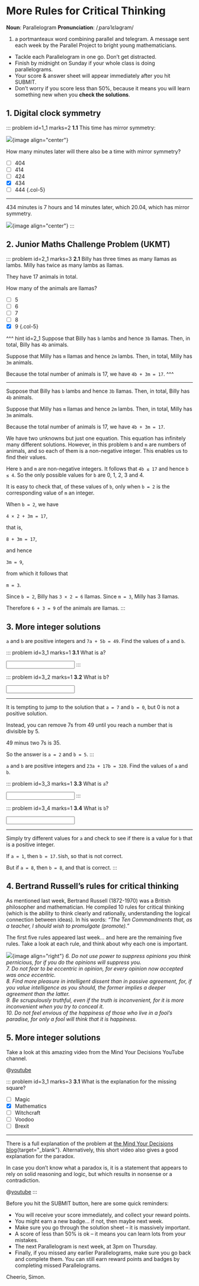 # More Rules for Critical Thinking

<div class="dictionary">

__Noun__: Parallelogram
__Pronunciation__: /ˌparəˈlɛləɡram/

1. a portmanteaux word combining parallel and telegram. A message sent each
week by the Parallel Project to bright young mathematicians.

</div>

*	Tackle each Parallelogram in one go. Don’t get distracted.
*	Finish by midnight on Sunday if your whole class is doing parallelograms.
*	Your score & answer sheet will appear immediately after you hit SUBMIT.
*	Don’t worry if you score less than 50%, because it means you will learn something new when you __check the solutions__.


## 1. Digital clock symmetry

::: problem id=1_1 marks=2
__1.1__ This time has mirror symmetry:

![](/resources/8-33-more-rules-critical-thinking/1-symmetry.png){image align="center"}

How many minutes later will there also be a time with mirror symmetry?

* [ ] 404
* [ ] 414
* [ ] 424
* [x] 434
* [ ] 444
{.col-5}

---

434 minutes is 7 hours and 14 minutes later, which 20.04, which has mirror symmetry.

![](/resources/8-33-more-rules-critical-thinking/1-symmetry-answer.png){image align="center"}
:::


## 2. Junior Maths Challenge Problem (UKMT)
<!--- 2018 (14) --->

::: problem id=2_1 marks=3
__2.1__ Billy has three times as many llamas as lambs. Milly has twice as many lambs as llamas.  

They have 17 animals in total.  

How many of the animals are llamas?

* [ ] 5
* [ ] 6
* [ ] 7
* [ ] 8
* [x] 9
{.col-5}

^^^ hint id=2_1
Suppose that Billy has `b` lambs and hence `3b` llamas. Then, in total, Billy has `4b` animals.  

Suppose that Milly has `m` llamas and hence `2m` lambs. Then, in total, Milly has `3m` animals.  

Because the total number of animals is 17, we have `4b + 3m = 17`.
^^^

---

Suppose that Billy has `b` lambs and hence `3b` llamas. Then, in total, Billy has `4b` animals.  

Suppose that Milly has `m` llamas and hence `2m` lambs. Then, in total, Milly has `3m` animals.  

Because the total number of animals is 17, we have `4b + 3m = 17`.

We have two unknowns but just one equation. This equation has infinitely many different solutions. However, in this problem `b` and `m` are numbers of animals, and so each of them is a non-negative integer. This enables us to find their values.  

Here `b` and `m` are non-negative integers. It follows that `4b ≤ 17` and hence `b ≤ 4`. So the only possible values for `b` are 0, 1, 2, 3 and 4.  

It is easy to check that, of these values of `b`, only when `b = 2` is the corresponding value of `m` an integer.  

When `b = 2`, we have  

`4 × 2 + 3m = 17`,  

that is,  

`8 + 3m = 17`,  

and hence  

`3m = 9`,  

from which it follows that  

`m = 3`.  

Since `b = 2`, Billy has `3 × 2 = 6` llamas. Since `m = 3`, Milly has 3 llamas.  

Therefore `6 + 3 = 9` of the animals are llamas.
:::


## 3. More integer solutions

`a` and `b` are positive integers and `7a + 5b = 49`. Find the values of `a` and `b`.

::: problem id=3_1 marks=1
__3.1__ What is a?  

<input solution="2"/>
:::

::: problem id=3_2 marks=1
__3.2__ What is b?  

<input solution="5"/>

---

It is tempting to jump to the solution that `a = 7` and `b = 0`, but 0 is not a positive solution.  

Instead, you can remove 7s from 49 until you reach a number that is divisible by 5.  

49 minus two 7s is 35.  

So the answer is `a = 2` and `b = 5`.
:::

`a` and `b` are positive integers and `23a + 17b = 320`. Find the values of `a` and `b`.

::: problem id=3_3 marks=1
__3.3__ What is `a`?  

<input solution="8"/>
:::

::: problem id=3_4 marks=1
__3.4__ What is `b`?  

<input solution="8"/>

---

Simply try different values for `a` and check to see if there is a value for `b` that is a positive integer.  

If `a = 1`, then `b = 17.5`ish, so that is not correct.  

But if `a = 8`, then `b = 8`, and that is correct.
:::


## 4. Bertrand Russell’s rules for critical thinking

As mentioned last week, Bertrand Russell (1872-1970) was a British philosopher and mathematician. He compiled 10 rules for critical thinking (which is the ability to think clearly and rationally, understanding the logical connection between ideas). In his words: _“The Ten Commandments that, as a teacher, I should wish to promulgate (promote).”_

The first five rules appeared last week… and here are the remaining five rules. Take a look at each rule, and think about why each one is important.

![](/resources/8-33-more-rules-critical-thinking/5-bertrand-russell.jpg){image align="right"}
_6. Do not use power to suppress opinions you think pernicious, for if you do the opinions will suppress you.  
7. Do not fear to be eccentric in opinion, for every opinion now accepted was once eccentric.  
8. Find more pleasure in intelligent dissent than in passive agreement, for, if you value intelligence as you should, the former implies a deeper agreement than the latter.  
9. Be scrupulously truthful, even if the truth is inconvenient, for it is more inconvenient when you try to conceal it.  
10. Do not feel envious of the happiness of those who live in a fool’s paradise, for only a fool will think that it is happiness._


## 5. More integer solutions

Take a look at this amazing video from the Mind Your Decisions YouTube channel.

@[youtube](OgR49veBZjE?end76&rel=0)

::: problem id=3_1 marks=3
__3.1__ What is the explanation for the missing square?

* [ ] Magic
* [x] Mathematics
* [ ] Witchcraft
* [ ] Voodoo
* [ ] Brexit

---

There is a full explanation of the problem at [the Mind Your Decisions blog](https://mindyourdecisions.com/blog/2013/05/13/the-missing-square-problem/#.VULLz_lVhBc){target="_blank"}. Alternatively, this short video also gives a good explanation for the paradox.  

In case you don’t know what a paradox is, it is a statement that appears to rely on solid reasoning and logic, but which results in nonsense or a contradiction.

@[youtube](ExUV3GOTDqE?rel=0)
:::


Before you hit the SUBMIT button, here are some quick reminders:

*	You will receive your score immediately, and collect your reward points.
*	You might earn a new badge... if not, then maybe next week.
*	Make sure you go through the solution sheet – it is massively important.
*	A score of less than 50% is ok – it means you can learn lots from your mistakes.
*	The next Parallelogram is next week, at 3pm on Thursday.
*	Finally, if you missed any earlier Parallelograms, make sure you go back and complete them. You can still earn reward points and badges by completing missed Parallelograms.

Cheerio,
Simon.
